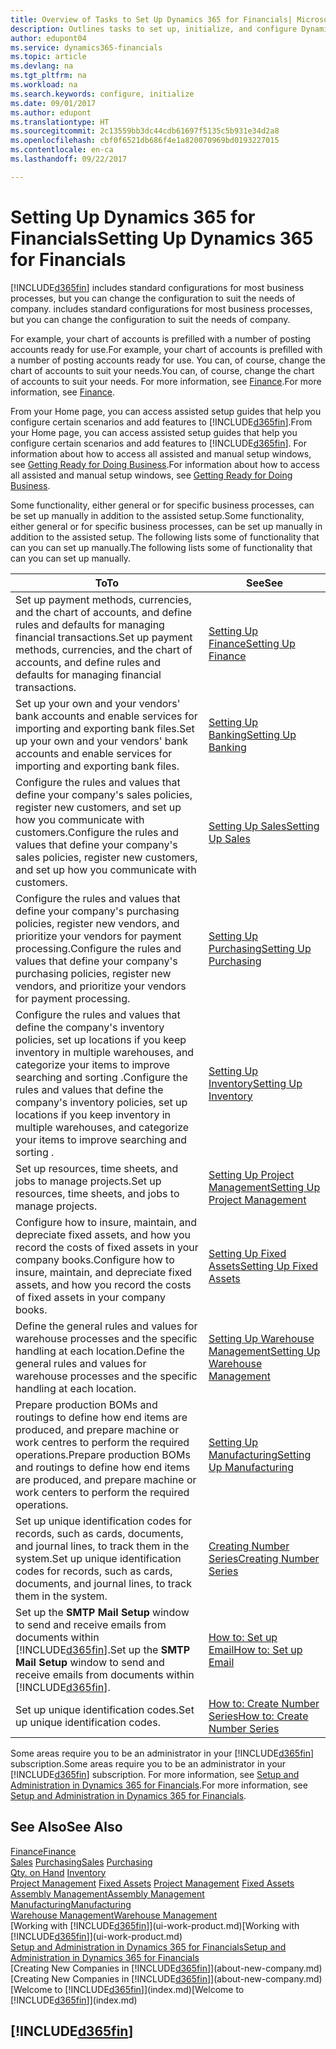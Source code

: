```yaml
---
title: Overview of Tasks to Set Up Dynamics 365 for Financials| Microsoft Docs
description: Outlines tasks to set up, initialize, and configure Dynamics 365 for Financials to suit your needs.
author: edupont04
ms.service: dynamics365-financials
ms.topic: article
ms.devlang: na
ms.tgt_pltfrm: na
ms.workload: na
ms.search.keywords: configure, initialize
ms.date: 09/01/2017
ms.author: edupont
ms.translationtype: HT
ms.sourcegitcommit: 2c13559bb3dc44cdb61697f5135c5b931e34d2a8
ms.openlocfilehash: cbf0f6521db686f4e1a820070969bd0193227015
ms.contentlocale: en-ca
ms.lasthandoff: 09/22/2017

---
```

# <a name="setting-up-dynamics-365-for-financials"></a><span data-ttu-id="69ed7-103">Setting Up Dynamics 365 for Financials</span><span class="sxs-lookup"><span data-stu-id="69ed7-103">Setting Up Dynamics 365 for Financials</span></span>
[!INCLUDE[d365fin](includes/d365fin_md.md)]<span data-ttu-id="69ed7-104"> includes standard configurations for most business processes, but you can change the configuration to suit the needs of company.</span><span class="sxs-lookup"><span data-stu-id="69ed7-104"> includes standard configurations for most business processes, but you can change the configuration to suit the needs of company.</span></span>

<span data-ttu-id="69ed7-105">For example, your chart of accounts is prefilled with a number of posting accounts ready for use.</span><span class="sxs-lookup"><span data-stu-id="69ed7-105">For example, your chart of accounts is prefilled with a number of posting accounts ready for use.</span></span> <span data-ttu-id="69ed7-106">You can, of course, change the chart of accounts to suit your needs.</span><span class="sxs-lookup"><span data-stu-id="69ed7-106">You can, of course, change the chart of accounts to suit your needs.</span></span> <span data-ttu-id="69ed7-107">For more information, see [Finance](finance.md).</span><span class="sxs-lookup"><span data-stu-id="69ed7-107">For more information, see [Finance](finance.md).</span></span>

<span data-ttu-id="69ed7-108">From your Home page, you can access assisted setup guides that help you configure certain scenarios and add features to [!INCLUDE[d365fin](includes/d365fin_md.md)].</span><span class="sxs-lookup"><span data-stu-id="69ed7-108">From your Home page, you can access assisted setup guides that help you configure certain scenarios and add features to [!INCLUDE[d365fin](includes/d365fin_md.md)].</span></span> <span data-ttu-id="69ed7-109">For information about how to access all assisted and manual setup windows, see [Getting Ready for Doing Business](ui-get-ready-business.md).</span><span class="sxs-lookup"><span data-stu-id="69ed7-109">For information about how to access all assisted and manual setup windows, see [Getting Ready for Doing Business](ui-get-ready-business.md).</span></span>

<span data-ttu-id="69ed7-110">Some functionality, either general or for specific business processes, can be set up manually in addition to the assisted setup.</span><span class="sxs-lookup"><span data-stu-id="69ed7-110">Some functionality, either general or for specific business processes, can be set up manually in addition to the assisted setup.</span></span> <span data-ttu-id="69ed7-111">The following lists some of functionality that can you can set up manually.</span><span class="sxs-lookup"><span data-stu-id="69ed7-111">The following lists some of functionality that can you can set up manually.</span></span>

| <span data-ttu-id="69ed7-112">To</span><span class="sxs-lookup"><span data-stu-id="69ed7-112">To</span></span> | <span data-ttu-id="69ed7-113">See</span><span class="sxs-lookup"><span data-stu-id="69ed7-113">See</span></span> |
| --- | --- |
| <span data-ttu-id="69ed7-114">Set up payment methods, currencies, and the chart of accounts, and define rules and defaults for managing financial transactions.</span><span class="sxs-lookup"><span data-stu-id="69ed7-114">Set up payment methods, currencies, and the chart of accounts, and define rules and defaults for managing financial transactions.</span></span> |[<span data-ttu-id="69ed7-115">Setting Up Finance</span><span class="sxs-lookup"><span data-stu-id="69ed7-115">Setting Up Finance</span></span>](finance-setup-finance.md) |
| <span data-ttu-id="69ed7-116">Set up your own and your vendors' bank accounts and enable services for importing and exporting bank files.</span><span class="sxs-lookup"><span data-stu-id="69ed7-116">Set up your own and your vendors' bank accounts and enable services for importing and exporting bank files.</span></span> |[<span data-ttu-id="69ed7-117">Setting Up Banking</span><span class="sxs-lookup"><span data-stu-id="69ed7-117">Setting Up Banking</span></span>](bank-setup-banking.md) |
| <span data-ttu-id="69ed7-118">Configure the rules and values that define your company's sales policies, register new customers, and set up how you communicate with customers.</span><span class="sxs-lookup"><span data-stu-id="69ed7-118">Configure the rules and values that define your company's sales policies, register new customers, and set up how you communicate with customers.</span></span> |[<span data-ttu-id="69ed7-119">Setting Up Sales</span><span class="sxs-lookup"><span data-stu-id="69ed7-119">Setting Up Sales</span></span>](sales-setup-sales.md) |
| <span data-ttu-id="69ed7-120">Configure the rules and values that define your company's purchasing policies, register new vendors, and prioritize your vendors for payment processing.</span><span class="sxs-lookup"><span data-stu-id="69ed7-120">Configure the rules and values that define your company's purchasing policies, register new vendors, and prioritize your vendors for payment processing.</span></span> |[<span data-ttu-id="69ed7-121">Setting Up Purchasing</span><span class="sxs-lookup"><span data-stu-id="69ed7-121">Setting Up Purchasing</span></span>](purchasing-setup-purchasing.md) |
| <span data-ttu-id="69ed7-122">Configure the rules and values that define the company's inventory policies, set up locations if you keep inventory in multiple warehouses, and categorize your items to improve searching and sorting .</span><span class="sxs-lookup"><span data-stu-id="69ed7-122">Configure the rules and values that define the company's inventory policies, set up locations if you keep inventory in multiple warehouses, and categorize your items to improve searching and sorting .</span></span> |[<span data-ttu-id="69ed7-123">Setting Up Inventory</span><span class="sxs-lookup"><span data-stu-id="69ed7-123">Setting Up Inventory</span></span>](inventory-setup-inventory.md) |
| <span data-ttu-id="69ed7-124">Set up resources, time sheets, and jobs to manage projects.</span><span class="sxs-lookup"><span data-stu-id="69ed7-124">Set up resources, time sheets, and jobs to manage projects.</span></span> |[<span data-ttu-id="69ed7-125">Setting Up Project Management</span><span class="sxs-lookup"><span data-stu-id="69ed7-125">Setting Up Project Management</span></span>](projects-setup-projects.md) |
| <span data-ttu-id="69ed7-126">Configure how to insure, maintain, and depreciate fixed assets, and how you record the costs of fixed assets in your company books.</span><span class="sxs-lookup"><span data-stu-id="69ed7-126">Configure how to insure, maintain, and depreciate fixed assets, and how you record the costs of fixed assets in your company books.</span></span> |[<span data-ttu-id="69ed7-127">Setting Up Fixed Assets</span><span class="sxs-lookup"><span data-stu-id="69ed7-127">Setting Up Fixed Assets</span></span>](fa-setup.md) |
|<span data-ttu-id="69ed7-128">Define the general rules and values for warehouse processes and the specific handling at each location.</span><span class="sxs-lookup"><span data-stu-id="69ed7-128">Define the general rules and values for warehouse processes and the specific handling at each location.</span></span>|[<span data-ttu-id="69ed7-129">Setting Up Warehouse Management</span><span class="sxs-lookup"><span data-stu-id="69ed7-129">Setting Up Warehouse Management</span></span>](warehouse-setup-warehouse.md)|
|<span data-ttu-id="69ed7-130">Prepare production BOMs and routings to define how end items are produced, and prepare machine or work centres to perform the required operations.</span><span class="sxs-lookup"><span data-stu-id="69ed7-130">Prepare production BOMs and routings to define how end items are produced, and prepare machine or work centers to perform the required operations.</span></span>|[<span data-ttu-id="69ed7-131">Setting Up Manufacturing</span><span class="sxs-lookup"><span data-stu-id="69ed7-131">Setting Up Manufacturing</span></span>](production-configure-production-processes.md)|
| <span data-ttu-id="69ed7-132">Set up unique identification codes for records, such as cards, documents, and journal lines, to track them in the system.</span><span class="sxs-lookup"><span data-stu-id="69ed7-132">Set up unique identification codes for records, such as cards, documents, and journal lines, to track them in the system.</span></span> |[<span data-ttu-id="69ed7-133">Creating Number Series</span><span class="sxs-lookup"><span data-stu-id="69ed7-133">Creating Number Series</span></span>](ui-create-number-series.md) |
| <span data-ttu-id="69ed7-134">Set up the **SMTP Mail Setup** window to send and receive emails from documents within [!INCLUDE[d365fin](includes/d365fin_md.md)].</span><span class="sxs-lookup"><span data-stu-id="69ed7-134">Set up the **SMTP Mail Setup** window to send and receive emails from documents within [!INCLUDE[d365fin](includes/d365fin_md.md)].</span></span> |[<span data-ttu-id="69ed7-135">How to: Set up Email</span><span class="sxs-lookup"><span data-stu-id="69ed7-135">How to: Set up Email</span></span>](madeira-how-setup-email.md) |
| <span data-ttu-id="69ed7-136">Set up unique identification codes.</span><span class="sxs-lookup"><span data-stu-id="69ed7-136">Set up unique identification codes.</span></span> |[<span data-ttu-id="69ed7-137">How to: Create Number Series</span><span class="sxs-lookup"><span data-stu-id="69ed7-137">How to: Create Number Series</span></span>](ui-create-number-series.md) |

<span data-ttu-id="69ed7-138">Some areas require you to be an administrator in your [!INCLUDE[d365fin](includes/d365fin_md.md)] subscription.</span><span class="sxs-lookup"><span data-stu-id="69ed7-138">Some areas require you to be an administrator in your [!INCLUDE[d365fin](includes/d365fin_md.md)] subscription.</span></span> <span data-ttu-id="69ed7-139">For more information, see [Setup and Administration in Dynamics 365 for Financials](admin-setup-and-administration.md).</span><span class="sxs-lookup"><span data-stu-id="69ed7-139">For more information, see [Setup and Administration in Dynamics 365 for Financials](admin-setup-and-administration.md).</span></span>  

## <a name="see-also"></a><span data-ttu-id="69ed7-140">See Also</span><span class="sxs-lookup"><span data-stu-id="69ed7-140">See Also</span></span>
[<span data-ttu-id="69ed7-141">Finance</span><span class="sxs-lookup"><span data-stu-id="69ed7-141">Finance</span></span>](finance.md)  
<span data-ttu-id="69ed7-142">[Sales](sales-manage-sales.md)
[Purchasing](purchasing-manage-purchasing.md)</span><span class="sxs-lookup"><span data-stu-id="69ed7-142">[Sales](sales-manage-sales.md)
[Purchasing](purchasing-manage-purchasing.md)</span></span>  
<span data-ttu-id="69ed7-143">[Qty. on Hand](inventory-manage-inventory.md)  </span><span class="sxs-lookup"><span data-stu-id="69ed7-143">[Inventory](inventory-manage-inventory.md)  </span></span>  
<span data-ttu-id="69ed7-144">[Project Management](projects-manage-projects.md)
[Fixed Assets](fa-manage.md)  </span><span class="sxs-lookup"><span data-stu-id="69ed7-144">[Project Management](projects-manage-projects.md)
[Fixed Assets](fa-manage.md)  </span></span>  
[<span data-ttu-id="69ed7-145">Assembly Management</span><span class="sxs-lookup"><span data-stu-id="69ed7-145">Assembly Management</span></span>](assembly-assemble-items.md)  
[<span data-ttu-id="69ed7-146">Manufacturing</span><span class="sxs-lookup"><span data-stu-id="69ed7-146">Manufacturing</span></span>](production-manage-manufacturing.md)  
[<span data-ttu-id="69ed7-147">Warehouse Management</span><span class="sxs-lookup"><span data-stu-id="69ed7-147">Warehouse Management</span></span>](warehouse-manage-warehouse.md)  
<span data-ttu-id="69ed7-148">[Working with [!INCLUDE[d365fin](includes/d365fin_md.md)]](ui-work-product.md)</span><span class="sxs-lookup"><span data-stu-id="69ed7-148">[Working with [!INCLUDE[d365fin](includes/d365fin_md.md)]](ui-work-product.md)</span></span>  
[<span data-ttu-id="69ed7-149">Setup and Administration in Dynamics 365 for Financials</span><span class="sxs-lookup"><span data-stu-id="69ed7-149">Setup and Administration in Dynamics 365 for Financials</span></span>](admin-setup-and-administration.md)  
<span data-ttu-id="69ed7-150">[Creating New Companies in [!INCLUDE[d365fin](includes/d365fin_md.md)]](about-new-company.md)</span><span class="sxs-lookup"><span data-stu-id="69ed7-150">[Creating New Companies in [!INCLUDE[d365fin](includes/d365fin_md.md)]](about-new-company.md)</span></span>  
<span data-ttu-id="69ed7-151">[Welcome to [!INCLUDE[d365fin](includes/d365fin_md.md)]](index.md)</span><span class="sxs-lookup"><span data-stu-id="69ed7-151">[Welcome to [!INCLUDE[d365fin](includes/d365fin_md.md)]](index.md)</span></span>  

## [!INCLUDE[d365fin](includes/free_trial_md.md)]

